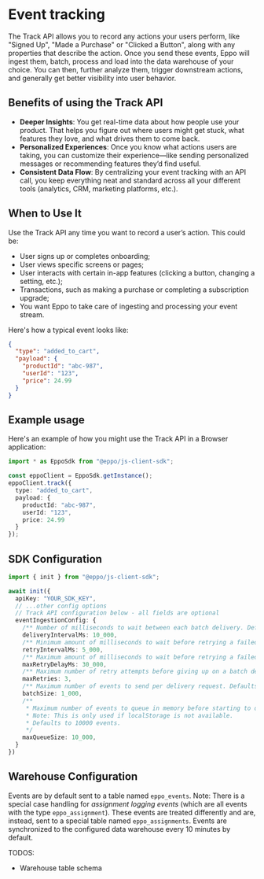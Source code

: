 # Event tracking

The Track API allows you to record any actions your users perform, like "Signed Up", "Made a Purchase" or "Clicked a Button",
along with any properties that describe the action. Once you send these events, Eppo will ingest them, batch, process and
load into the data warehouse of your choice. You can then, further analyze them, trigger downstream actions, and generally 
get better visibility into user behavior.

## Benefits of using the Track API

* **Deeper Insights**: You get real-time data about how people use your product. That helps you figure out where users might get stuck, what features they love, and what drives them to come back.
* **Personalized Experiences**: Once you know what actions users are taking, you can customize their experience—like sending personalized messages or recommending features they’d find useful.
* **Consistent Data Flow**: By centralizing your event tracking with an API call, you keep everything neat and standard across all your different tools (analytics, CRM, marketing platforms, etc.).

## When to Use It

Use the Track API any time you want to record a user’s action. This could be:

* User signs up or completes onboarding;
* User views specific screens or pages;
* User interacts with certain in-app features (clicking a button, changing a setting, etc.);
* Transactions, such as making a purchase or completing a subscription upgrade;
* You want Eppo to take care of ingesting and processing your event stream.

Here's how a typical event looks like:

```json
{
  "type": "added_to_cart",
  "payload": {
    "productId": "abc-987",
    "userId": "123",
    "price": 24.99
  }
}
```

## Example usage

Here's an example of how you might use the Track API in a Browser application:

```typescript
import * as EppoSdk from "@eppo/js-client-sdk";

const eppoClient = EppoSdk.getInstance();
eppoClient.track({
  type: "added_to_cart",
  payload: {
    productId: "abc-987",
    userId: "123",
    price: 24.99
  }
});
```

## SDK Configuration

```typescript
import { init } from "@eppo/js-client-sdk";

await init({
  apiKey: "YOUR_SDK_KEY",
  // ...other config options
  // Track API configuration below - all fields are optional
  eventIngestionConfig: {
    /** Number of milliseconds to wait between each batch delivery. Defaults to 10 seconds. */
    deliveryIntervalMs: 10_000,
    /** Minimum amount of milliseconds to wait before retrying a failed delivery. Defaults to 5 seconds */
    retryIntervalMs: 5_000,
    /** Maximum amount of milliseconds to wait before retrying a failed delivery. Defaults to 30 seconds. */
    maxRetryDelayMs: 30_000,
    /** Maximum number of retry attempts before giving up on a batch delivery. Defaults to 3 retries. */
    maxRetries: 3,
    /** Maximum number of events to send per delivery request. Defaults to 1000 events. */
    batchSize: 1_000,
    /**
     * Maximum number of events to queue in memory before starting to drop events.
     * Note: This is only used if localStorage is not available.
     * Defaults to 10000 events.
     */
    maxQueueSize: 10_000,
  }
})
```

## Warehouse Configuration

Events are by default sent to a table named `eppo_events`.
Note: There is a special case handling for *assignment logging events* (which are all events with the type `eppo_assignment`).
These events are treated differently and are, instead, sent to a special table named `eppo_assignments`.
Events are synchronized to the configured data warehouse every 10 minutes by default.

TODOS:
* Warehouse table schema
